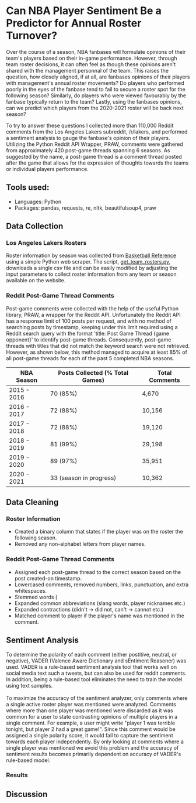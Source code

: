 # Can NBA Player Sentiment Be a Predictor for Annual Roster Turnover?
Over the course of a season, NBA fanbases will formulate opinions of their team's players based on their in-game performance. However, through team roster decisions, it can often feel as though these opinions aren't shared with the management personnal of the team. This raises the question, how closely aligned, if at all, are fanbases opinions of their players with management's annual roster movements? Do players who performed poorly in the eyes of the fanbase tend to fail to secure a roster spot for the following season? Similarly, do players who were viewed favourably by the fanbase typically return to the team? Lastly, using the fanbases opinions, can we predict which players from the 2020-2021 roster will be back next season?

To try to answer these questions I collected more than 110,000 Reddit comments from the Los Angeles Lakers subreddit, /r/lakers, and performed a sentiment analysis to gauge the fanbase's opinion of their players. Utilizing the Python Reddit API Wrapper, PRAW, comments were gathered from approximately 420 post-game threads spanning 6 seasons. As suggested by the name, a post-game thread is a comment thread posted after the game that allows for the expression of thoughts towards the teams or individual players performance. 

## Tools used:
* Languages: Python
* Packages: pandas, requests, re, nltk, beautifulsoup4, praw

## Data Collection
### Los Angeles Lakers Rosters
Roster information by season was collected from [Basketball Reference](https://www.basketball-reference.com) using a simple Python web scraper. The script, [get_team_rosters.py](https://github.com/rupertn/nba_roster_turnover/blob/main/get_team_rosters.py), downloads a single csv file and can be easily modified by adjusting the input parameters to collect roster information from any team or season available on the website. 

### Reddit Post-Game Thread Comments
Post-game comments were collected with the help of the useful Python library, PRAW, a wrapper for the Reddit API. Unfortunately the Reddit API has a response limit of 100 posts per request, and with no method of searching posts by timestamp, keeping under this limit required using a Reddit search query with the format 'title: Post Game Thread {game opponent}' to identify post-game threads. Consequently, post-game threads with titles that did not match the keyword search were not retrieved. However, as shown below, this method managed to acquire at least 85% of all post-game threads for each of the past 5 completed NBA seasons.

| NBA Season  | Posts Collected (% Total Games)| Total Comments |
| ------------- | ------------- | ------------- |
| 2015 - 2016  | 70 (85%) | 4,670 |
| 2016 - 2017  | 72 (88%) | 10,156 |
| 2017 - 2018  | 72 (88%) | 19,120 |
| 2018 - 2019  | 81 (99%) | 29,198 |
| 2019 - 2020  | 89 (97%) | 35,951 |
| 2020 - 2021  | 33 (season in progress) | 10,362 |

## Data Cleaning
### Roster Information
* Created a binary column that states if the player was on the roster the following season.
* Removed any non-alphabet letters from player names.

### Reddit Post-Game Thread Comments
* Assigned each post-game thread to the correct season based on the post created-on timestamp.
* Lowercased comments, removed numbers, links, punctuation, and extra whitespaces.
* Stemmed words (
* Expanded common abbreviations (slang words, player nicknames etc.)
* Expanded contractions (didn't -> did not, can't -> cannot etc.)
* Matched comment to player if the player's name was mentioned in the comment.

## Sentiment Analysis
To determine the polarity of each comment (either postitive, neutral, or negative), VADER (Valence Aware Dictionary and sEntiment Reasoner) was used. VADER is a rule-based sentiment analysis tool that works well on social media text such a tweets, but can also be used for reddit comments. In addition, being a rule-based tool eliminates the need to train the model using text samples.\
\
To maximize the accuracy of the sentiment analyzer, only comments where a single active roster player was mentioned were analyzed. Comments where more than one player was mentioned were discarded as it was common for a user to state contrasting opinions of multiple players in a single comment. For example, a user might write "player 1 was terrible tonight, but player 2 had a great game!". Since this comment would be assigned a single polarity score, it would fail to capture the sentiment towards each player independently. By only looking at comments where a single player was mentioned we avoid this problem and the accuracy of sentiment results becomes primarily dependent on accuracy of VADER's rule-based model.

### Results




## Discussion

